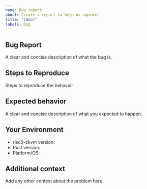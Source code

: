 ```yaml
---
name: Bug report
about: Create a report to help us improve
title: "[BUG]"
labels: bug
---
```


## Bug Report
A clear and concise description of what the bug is.

## Steps to Reproduce
Steps to reproduce the behavior

## Expected behavior
A clear and concise description of what you expected to happen.

## Your Environment
- risc0-zkvm version:
- Rust version:
- Platform/OS:

## Additional context
Add any other context about the problem here.
